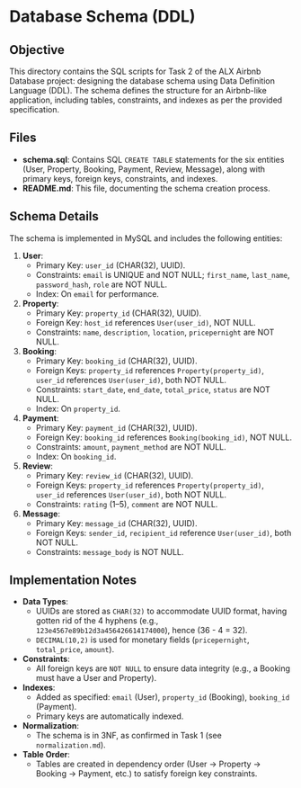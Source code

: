 # Database Schema (DDL)

## Objective
This directory contains the SQL scripts for Task 2 of the ALX Airbnb Database project: designing the database schema using Data Definition Language (DDL). The schema defines the structure for an Airbnb-like application, including tables, constraints, and indexes as per the provided specification.

## Files
- **schema.sql**: Contains SQL `CREATE TABLE` statements for the six entities (User, Property, Booking, Payment, Review, Message), along with primary keys, foreign keys, constraints, and indexes.
- **README.md**: This file, documenting the schema creation process.

## Schema Details
The schema is implemented in MySQL and includes the following entities:

1. **User**:
   - Primary Key: `user_id` (CHAR(32), UUID).
   - Constraints: `email` is UNIQUE and NOT NULL; `first_name`, `last_name`, `password_hash`, `role` are NOT NULL.
   - Index: On `email` for performance.
2. **Property**:
   - Primary Key: `property_id` (CHAR(32), UUID).
   - Foreign Key: `host_id` references `User(user_id)`, NOT NULL.
   - Constraints: `name`, `description`, `location`, `pricepernight` are NOT NULL.
3. **Booking**:
   - Primary Key: `booking_id` (CHAR(32), UUID).
   - Foreign Keys: `property_id` references `Property(property_id)`, `user_id` references `User(user_id)`, both NOT NULL.
   - Constraints: `start_date`, `end_date`, `total_price`, `status` are NOT NULL.
   - Index: On `property_id`.
4. **Payment**:
   - Primary Key: `payment_id` (CHAR(32), UUID).
   - Foreign Key: `booking_id` references `Booking(booking_id)`, NOT NULL.
   - Constraints: `amount`, `payment_method` are NOT NULL.
   - Index: On `booking_id`.
5. **Review**:
   - Primary Key: `review_id` (CHAR(32), UUID).
   - Foreign Keys: `property_id` references `Property(property_id)`, `user_id` references `User(user_id)`, both NOT NULL.
   - Constraints: `rating` (1–5), `comment` are NOT NULL.
6. **Message**:
   - Primary Key: `message_id` (CHAR(32), UUID).
   - Foreign Keys: `sender_id`, `recipient_id` reference `User(user_id)`, both NOT NULL.
   - Constraints: `message_body` is NOT NULL.

## Implementation Notes
- **Data Types**:
   - UUIDs are stored as `CHAR(32)` to accommodate UUID format, having gotten rid of the 4 hyphens (e.g., `123e4567e89b12d3a456426614174000`), hence (36 - 4 = 32).
   - `DECIMAL(10,2)` is used for monetary fields (`pricepernight`, `total_price`, `amount`).
- **Constraints**:
  - All foreign keys are `NOT NULL` to ensure data integrity (e.g., a Booking must have a User and Property).
- **Indexes**:
  - Added as specified: `email` (User), `property_id` (Booking), `booking_id` (Payment).
  - Primary keys are automatically indexed.
- **Normalization**:
  - The schema is in 3NF, as confirmed in Task 1 (see `normalization.md`).
- **Table Order**:
  - Tables are created in dependency order (User → Property → Booking → Payment, etc.) to satisfy foreign key constraints.

